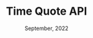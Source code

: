 ---
title: "Time Quote API"
date: 'September, 2022'
excerpt: 'An API that returns a random time management themed quote'
cover_image: '/images/posts/img4.jpg'
website: 'https://timeapi.ca/'
---